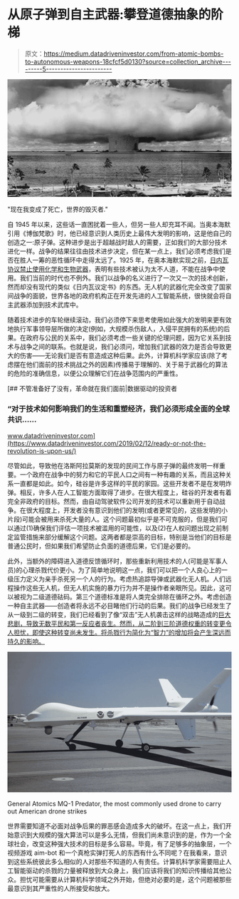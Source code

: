 # 从原子弹到自主武器:攀登道德抽象的阶梯

> 原文：<https://medium.datadriveninvestor.com/from-atomic-bombs-to-autonomous-weapons-18cfcf5d0130?source=collection_archive---------5----------------------->

![](img/150ce1db403a583c90d5c46336d33a65.png)

"现在我变成了死亡，世界的毁灭者."

自 1945 年以来，这些话一直困扰着一些人，但另一些人却充耳不闻。当奥本海默引用《博伽梵歌》时，他已经意识到人类历史上最伟大发明的影响，这是他自己的创造之一:原子弹。这种进步是出于超越战时敌人的需要，正如我们的大部分技术进化一样。战争的结果往往由技术进步决定，但在某一点上，我们必须考虑我们是否在胜人一筹的恶性循环中走得太远了。1925 年，在奥本海默实现之前，[日内瓦协议禁止使用化学和生物武器](https://2009-2017.state.gov/t/isn/4784.htm)，表明有些技术被认为太不人道，不能在战争中使用。我们当前的时代也不例外。我们以战争的名义进行了一次又一次的技术创新，然而却没有现代的类似《日内瓦议定书》的东西。无人机的武器化完全改变了国家间战争的面貌，世界各地的政府机构正在开发先进的人工智能系统，很快就会将自主武器添加到技术武库中。

随着技术进步的车轮继续滚动，我们必须停下来思考使用如此强大的发明来更有效地执行军事领导层所做的决定(例如，大规模杀伤敌人，入侵平民拥有的系统)的后果。在政府与公民的关系中，我们必须考虑一些关键的伦理问题，因为它关系到技术与战争之间的联系。也就是说，我们必须问，增加我们武器的效力是否会导致更大的伤害——无论我们是否有意造成这种后果。此外，计算机科学家应该(除了考虑摆在他们面前的技术挑战之外的因素)传播易于理解的、关于易于武器化的算法的危险的准确信息，以便公众理解它们在战争范围内的严重性。

[](https://www.datadriveninvestor.com/2019/02/12/ready-or-not-the-revolution-is-upon-us/) [## 不管准备好了没有，革命就在我们面前|数据驱动的投资者

### “对于技术如何影响我们的生活和重塑经济，我们必须形成全面的全球共识……

www.datadriveninvestor.com](https://www.datadriveninvestor.com/2019/02/12/ready-or-not-the-revolution-is-upon-us/) 

尽管如此，导致他在洛斯阿拉莫斯的发现的民间工作与原子弹的最终发明一样重要。一个政府在战争中的努力和它的平民人口之间有一种有趣的关系，而且这种关系一直都是如此。如今，硅谷是许多这样的平民的家园。这些开发者不是在发明炸弹。相反，许多人在人工智能方面取得了进步。在很大程度上，硅谷的开发者有着完全非政府的目标。然而，由自动驾驶软件公司开发的技术可以重新用于自动战争。在很大程度上，开发者没有意识到他们的发明(或者更常见的，这些发明的小片段)可能会被用来杀死大量的人。这个问题最初似乎是不可克服的，但是我们可以通过(1)确保我们评估一项技术被滥用的可能性，以及(2)在人权问题出现之前制定监管措施来部分缓解这个问题。这两者都是崇高的目标，特别是当他们的目标是普通公民时，但如果我们希望防止负面的道德后果，它们是必要的。

此外，当额外的障碍进入道德反馈循环时，那些重新利用技术的人(可能是军事人员)的心理杀戮代价更小。为了简单地说明这一点，我们可以把一个人良心上的一级压力定义为亲手杀死另一个人的行为。考虑热追踪导弹或武器化无人机。人们远程操作这些无人机，但无人机实施的暴力行为并不是操作者亲眼所见。因此，这可以被视为二级道德砝码。第三个道德标准是将人类完全排除在循环之外。考虑创造一种自主武器——创造者将永远不必目睹他们行动的后果。我们的战争已经发生了从一级到二级的转变，我们已经看到了像“双击”无人机袭击这样的战略造成的[巨大悲剧，导致无数平民和第一反应者丧生。然而，从二阶到三阶道德权重的转变更令人担忧，即使这种转变尚未发生。将杀戮行为简化为“智力”的增加将会产生深远而持久的影响。](https://defendmedicalimpartiality.org/?p=2126)

![](img/75530278c066940dc5b76f9289843e81.png)

General Atomics MQ-1 Predator, the most commonly used drone to carry out American drone strikes

世界需要知道不必面对战争后果的罪恶感会造成多大的破坏。在这一点上，我们开始意识到大规模的强大算法可以是多么无情，但我们尚未意识到的是，作为一个全球社会，改变这种强大技术的目标是多么容易。毕竟，有了足够多的抽象层，一个视频游戏 aim-bot 和一个真枪实弹打死人的东西有什么不同呢？在我看来，意识到这些系统彼此多么相似的人对那些不知道的人有责任。计算机科学家需要阻止人工智能驱动的杀戮的力量被释放到大众身上，我们应该将我们的知识传播给其他公众。担忧可能需要从计算机科学领域之外开始，但绝对必要的是，这个问题被那些最意识到其严重性的人所接受和放大。